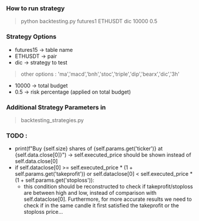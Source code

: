### How to run strategy
> python backtesting.py futures1 ETHUSDT dic 10000 0.5

### Strategy Options
* futures15 -> table name
* ETHUSDT -> pair
* dic -> strategy to test
> other options : 'ma','macd','bnh','stoc','triple','dip','bearx','dic','3h'
* 10000 -> total budget
* 0.5 -> risk percentage (applied on total budget)

### Additional Strategy Parameters in 
> backtesting_strategies.py

### TODO : 
- print(f"Buy {self.size} shares of {self.params.get('ticker')} at {self.data.close[0]}") -> self.executed_price should be shown instead of self.data.close[0]
- if self.dataclose[0] >= self.executed_price * (1 + self.params.get('takeprofit')) or self.dataclose[0] < self.executed_price * (1 + self.params.get('stoploss')):
  - this condition should be reconstructed to check if takeprofit/stoploss are between high and low, instead of comparison with self.dataclose[0]. Furthermore, for more accurate results we need to check if in the same candle it first satisfied the takeprofit or the stoploss price...